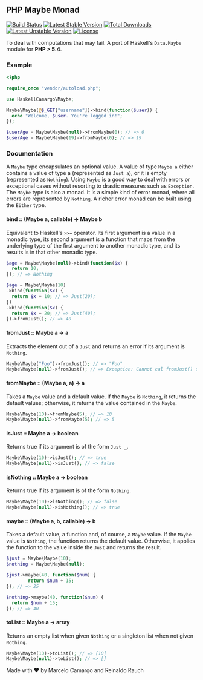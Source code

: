## PHP Maybe Monad


[![Build Status](https://travis-ci.org/haskellcamargo/php-maybe-monad.svg?branch=master)](https://travis-ci.org/haskellcamargo/php-maybe-monad) [![Latest Stable Version](https://poser.pugx.org/haskellcamargo/php-maybe-monad/v/stable)](https://packagist.org/packages/haskellcamargo/php-maybe-monad) [![Total Downloads](https://poser.pugx.org/haskellcamargo/php-maybe-monad/downloads)](https://packagist.org/packages/haskellcamargo/php-maybe-monad) [![Latest Unstable Version](https://poser.pugx.org/haskellcamargo/php-maybe-monad/v/unstable)](https://packagist.org/packages/haskellcamargo/php-maybe-monad) [![License](https://poser.pugx.org/haskellcamargo/php-maybe-monad/license)](https://packagist.org/packages/haskellcamargo/php-maybe-monad)

To deal with computations that may fail.
A port of Haskell's `Data.Maybe` module for **PHP > 5.4**.

### Example

```php
<?php

require_once "vendor/autoload.php";

use HaskellCamargo\Maybe;

Maybe\Maybe(@$_GET["username"])->bind(function($user)) {
  echo "Welcome, $user. You're logged in!";
});

$userAge = Maybe\Maybe(null)->fromMaybe(0); // => 0
$userAge = Maybe\Maybe(19)->fromMaybe(0); // => 19
```

### Documentation

A `Maybe` type encapsulates an optional value. A value of type `Maybe a`
either contains a value of type a (represented as `Just a`), or it is empty
(represented as `Nothing`). Using `Maybe` is a good way to deal with errors
or exceptional cases without resorting to drastic measures such as
`Exception`.
The `Maybe` type is also a monad. It is a simple kind of error monad, where
all errors are represented by `Nothing`. A richer error monad can be built
using the `Either` type.

#### bind :: (Maybe a, callable) -> Maybe b

Equivalent to Haskell's `>>=` operator. Its first argument is a value in
a monadic type, its second argument is a function that maps from the
underlying type of the first argument to another monadic type, and its
results is in that other monadic type.

```php
$age = Maybe\Maybe(null)->bind(function($x) {
  return 10;
}); // => Nothing

$age = Maybe\Maybe(10)
->bind(function($x) {
  return $x + 10; // => Just(20);
})
->bind(function($x) {
  return $x + 20; // => Just(40);
})->fromJust(); // => 40
```

#### fromJust :: Maybe a -> a

Extracts the element out of a `Just` and returns an error if its argument
is `Nothing`.

```php
Maybe\Maybe("Foo")->fromJust(); // => "Foo"
Maybe\Maybe(null)->fromJust(); // => Exception: Cannot cal fromJust() on Nothing
```

#### fromMaybe :: (Maybe a, a) -> a

Takes a `Maybe` value and a default value. If the `Maybe` is `Nothing`, it
returns the default values; otherwise, it returns the value contained in
the `Maybe`.

```php
Maybe\Maybe(10)->fromMaybe(5); // => 10
Maybe\Maybe(null)->fromMaybe(5); // => 5
```

#### isJust :: Maybe a -> boolean

Returns true if its argument is of the form `Just _`.

```php
Maybe\Maybe(10)->isJust(); // => true
Maybe\Maybe(null)->isJust(); // => false
```

#### isNothing :: Maybe a -> boolean

Returns true if its argument is of the form `Nothing`.

```php
Maybe\Maybe(10)->isNothing(); // => false
Maybe\Maybe(null)->isNothing(); // => true
```

#### maybe :: (Maybe a, b, callable) -> b

Takes a default value, a function and, of course, a `Maybe` value. If the
`Maybe` value is `Nothing`, the function returns the default value.
Otherwise, it applies the function to the value inside the `Just` and
returns the result.

```php
$just = Maybe\Maybe(10);
$nothing = Maybe\Maybe(null);

$just->maybe(40, function($num) {
        return $num + 15;
}); // => 25

$nothing->maybe(40, function($num) {
  return $num + 15;
}); // => 40
```

#### toList :: Maybe a -> array

Returns an empty list when given ``Nothing`` or a singleton list when not
given ``Nothing``.

```php
Maybe\Maybe(10)->toList(); // => [10]
Maybe\Maybe(null)->toList(); // => []
```

Made with :heart: by Marcelo Camargo and Reinaldo Rauch
